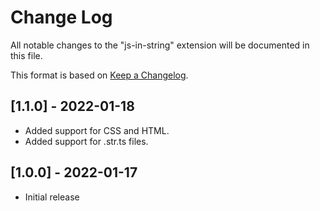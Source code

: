 # Change Log

All notable changes to the "js-in-string" extension will be documented in this file.

This format is based on [Keep a Changelog](http://keepachangelog.com/).

## [1.1.0] - 2022-01-18

- Added support for CSS and HTML.
- Added support for .str.ts files.

## [1.0.0] - 2022-01-17

- Initial release
